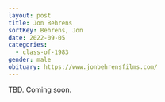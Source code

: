 ```yaml
---
layout: post
title: Jon Behrens
sortKey: Behrens, Jon
date: 2022-09-05
categories:
  - class-of-1983
gender: male
obituary: https://www.jonbehrensfilms.com/
---
```

T﻿BD. Coming soon.